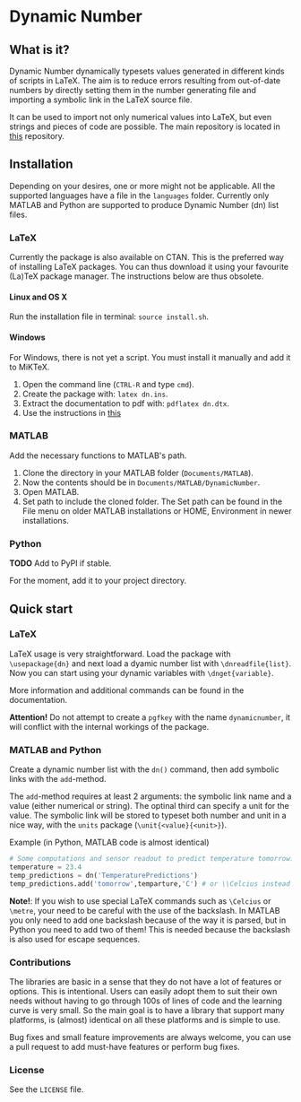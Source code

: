 Dynamic Number
==============

What is it?
-----------

Dynamic Number dynamically typesets values generated in different kinds of scripts in LaTeX. The aim is to reduce errors resulting from out-of-date numbers by directly setting them in the number generating file and importing a symbolic link in the LaTeX source file.

It can be used to import not only numerical values into LaTeX, but even strings and pieces of code are possible. The main repository is located in [this]() repository.

Installation
------------

Depending on your desires, one or more might not be applicable. All the supported languages have a file in the `languages` folder. Currently only MATLAB and Python are supported to produce Dynamic Number (dn) list files.

### LaTeX

Currently the package is also available on CTAN. This is the preferred way of installing LaTeX packages. You can thus download it using your favourite (La)TeX package manager. The instructions below are thus obsolete.

#### Linux and OS X

Run the installation file in terminal: `source install.sh`.

#### Windows

For Windows, there is not yet a script. You must install it manually and add it to MiKTeX.

1. Open the command line (`CTRL-R` and type `cmd`).
2. Create the package with: `latex dn.ins`.
3. Extract the documentation to pdf with: `pdflatex dn.dtx`.
4. Use the instructions in [this](http://tex.stackexchange.com/questions/2063/how-can-i-manually-install-a-package-on-miktex-windows)

### MATLAB

Add the necessary functions to MATLAB's path.

1. Clone the directory in your MATLAB folder (`Documents/MATLAB`).
2. Now the contents should be in `Documents/MATLAB/DynamicNumber`.
3. Open MATLAB.
4. Set path to include the cloned folder. The Set path can be found in the File menu on older MATLAB installations or HOME, Environment in newer installations.

### Python

**TODO** Add to PyPI if stable.

For the moment, add it to your project directory.

Quick start
-----------

### LaTeX

LaTeX usage is very straightforward. Load the package with `\usepackage{dn}` and next load a dyamic number list with `\dnreadfile{list}`. Now you can start using your dynamic variables with `\dnget{variable}`.

More information and additional commands can be found in the documentation.

**Attention!** Do not attempt to create a `pgfkey` with the name `dynamicnumber`, it will conflict with the internal workings of the package.

### MATLAB and Python

Create a dynamic number list with the `dn()` command, then add symbolic links with the `add`-method.

The `add`-method requires at least 2 arguments: the symbolic link name and a value (either numerical or string). The optinal third can specify a unit for the value. The symbolic link will be stored to typeset both number and unit in a nice way, with the `units` package (`\unit{<value}{<unit>}`).

Example (in Python, MATLAB code is almost identical)

```python
# Some computations and sensor readout to predict temperature tomorrow:
temperature = 23.4
temp_predictions = dn('TemperaturePredictions')
temp_predictions.add('tomorrow',temparture,'C') # or \\Celcius instead of C
```

**Note!**: If you wish to use special LaTeX commands such as `\Celcius` or `\metre`, your need to be careful with the use of the backslash. In MATLAB you only need to add one backslash because of the way it is parsed, but in Python you need to add two of them! This is needed because the backslash is also used for escape sequences.

### Contributions

The libraries are basic in a sense that they do not have a lot of features or options. This is intentional. Users can easily adopt them to suit their own needs without having to go through 100s of lines of code and the learning curve is very small. So the main goal is to have a library that support many platforms, is (almost) identical on all these platforms and is simple to use.

Bug fixes and small feature improvements are always welcome, you can use a pull request to add must-have features or perform bug fixes.

### License

See the `LICENSE` file.
